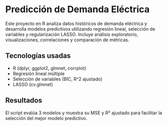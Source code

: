 # Predicción de Demanda Eléctrica

Este proyecto en R analiza datos históricos de demanda eléctrica y desarrolla modelos predictivos utilizando regresión lineal, selección de variables y regularización LASSO. Incluye análisis exploratorio, visualizaciones, correlaciones y comparación de métricas.

## Tecnologías usadas

- R (dplyr, ggplot2, glmnet, corrplot)
- Regresión lineal múltiple
- Selección de variables (BIC, R^2 ajustado)
- LASSO (cv.glmnet)

## Resultados

El script evalúa 3 modelos y muestra su MSE y R² ajustado para facilitar la selección del mejor modelo predictivo.
